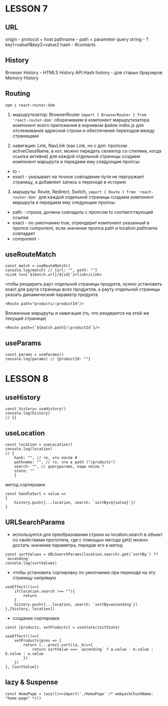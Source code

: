 # LESSON 7

## URL

origin - protocol + host
pathname - path + parameter
query string - ?key1=value1&key2=value2
hash - #contacts

## History

Browser History - HTML5 History API
Hash history - для старых браузеров
Memory History

## Routing

`npm i react-router-dom`

1. маршрутизатор: BrowserRouter
   `import { BrowserRouter } from 'react-router-dom'`
   оборачиваем в компонент маршрутизатора компонент всего приложения в корневом файле index.js для отслеживания адресной строки и обеспечения переходов между страницами

2. навигация: Link, NavLink (как Link, но с доп. пропсом activeClassName, в кот. можно передать селектор со стилями, когда ссылка активна)
   для каждой отдельной страницы создаем компонент маршрута и передаем ему следующие пропсы:

- to -
- exact - указывает на точное совпадение пути
  не пергружает страницу, а добавляет запись о переходе в историю

3. маршруты: Route, Redirect, Switch,
   `import { Route } from 'react-router-dom'`
   для каждой отдельной страницы создаем компонент маршрута и передаем ему следующие пропсы:

- path - строка, должна совпадать с пропсом to соответствующей ссылки
- exact - по умолчанию true, отрендерит компонент указанный в пропсе component, если значение пропса path и location.pathname совпадает
- component -

## useRouteMatch

```
const match = useRouteMatch()
console.log(match) // {url: "", path: ""}
<Link to={`${match.url}/${id}`}>link</Link>
```

чтобы рендерить раут отдельной страницы продукта, нужно установить exact
для раута страницы всех продуктов, а рауту отдельной страницы указать динамический параметр продукта

```
<Route path="products/:productId"/>
```

Вложенные маршруты и навигация (то, что рендерится на этой же текущей странице)

```
<Route path={`${match.path}/:productId`}/>
```

## useParams

```
const params = useParams()
console.log(params) // {productId: ""}

```

# LESSON 8

## useHistory

```
const history= useHistory()
console.log(history)
// {}
```

## useLocation

```
const location = useLocation()
console.log(location)
// {
    hash: "", // то, что после #
    pathname: "", // то, что в path ("/products")
    search: "", // queryparams, пары после ?
    state: ""
    }
```

метод сортировки

```
const handleSort = value =>
{
    history.push({...location, search: `sortBy=${value}`})
}
```

## URLSearchParams

- используется для преобразования строки из location.search в объект со свойствами прототипа, где с помощью метода get() можно достать значение параметра, передав его в метод

```
const sortValues = URLSearchParams(location.search).get(`sortBy`) ?? `ascending`
console.log(sortValues)
```

- чтобы установить сортировку по умолчанию при переходе на эту страницу напрямую

```
useEffect(()=>{
    if(location.search !== ""){
        return
    }
    history.push({...location, search: `sortBy=ascending`})
},[history, location])
```

- создание сортировки

```
const [products, setProducts] = useState(initState)

useEffect(()=>{
    setProducts(prev => {
        return [...prev].sort((a, b)=>{
            return sortValue === `ascending` ? a.value - b.value : b.value : a.value
        })
    })
}, [sortValue])
```

## lazy & Suspense

```
const HomePage = lazy(()=>import('./HomaPage' /* webpackChunkName: "home-page" */))
```
